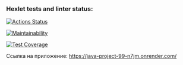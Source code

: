 ### Hexlet tests and linter status:
[![Actions Status](https://github.com/Bookworm47/java-project-99/actions/workflows/hexlet-check.yml/badge.svg)](https://github.com/Bookworm47/java-project-99/actions)

[![Maintainability](https://api.codeclimate.com/v1/badges/85a866305ea4ec0b3c12/maintainability)](https://codeclimate.com/github/Bookworm47/java-project-99/maintainability)

[![Test Coverage](https://api.codeclimate.com/v1/badges/85a866305ea4ec0b3c12/test_coverage)](https://codeclimate.com/github/Bookworm47/java-project-99/test_coverage)

Ссылка на приложение:
https://java-project-99-n7jm.onrender.com/